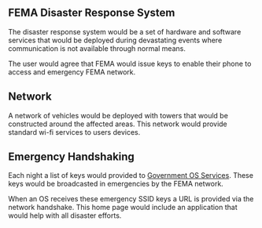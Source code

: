 ## FEMA Disaster Response System

The disaster response system would be a set of hardware and software services that would be deployed during devastating events where communication is not available through normal means.

The user would agree that FEMA would issue keys to enable their phone to access and emergency FEMA network.

## Network

A network of vehicles would be deployed with towers that would be constructed around the affected areas. This network would provide standard wi-fi services to users devices.

## Emergency Handshaking

Each night a list of keys would provided to [Government OS Services](/government-os-services/). These keys would be broadcasted in emergencies by the FEMA network.

When an OS receives these emergency SSID keys a URL is provided via the network handshake. This home page would include an application that would help with all disaster efforts.
